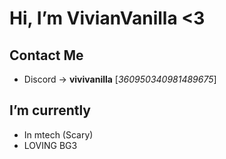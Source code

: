 # Hi, I’m VivianVanilla <3
## Contact Me
- Discord -> **vivivanilla** [*360950340981489675*]
## I’m currently 
  - In mtech (Scary)
  - LOVING BG3

<!--- hi :) raw data
--->
